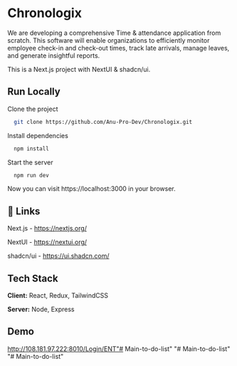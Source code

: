
# Chronologix

We are developing a comprehensive Time & attendance application from scratch. This software
will enable organizations to efficiently monitor employee check-in and check-out times, track
late arrivals, manage leaves, and generate insightful reports.

This is a Next.js project with NextUI & shadcn/ui.
## Run Locally

Clone the project

```bash
  git clone https://github.com/Anu-Pro-Dev/Chronologix.git
```

Install dependencies

```bash
  npm install
```

Start the server

```bash
  npm run dev
```

Now you can visit https://localhost:3000 in your browser.
## 🔗 Links 

Next.js - https://nextjs.org/

NextUI - https://nextui.org/

shadcn/ui - https://ui.shadcn.com/

## Tech Stack

**Client:** React, Redux, TailwindCSS

**Server:** Node, Express


## Demo

http://108.181.97.222:8010/Login/ENT"# Main-to-do-list" 
"# Main-to-do-list" 
"# Main-to-do-list" 
